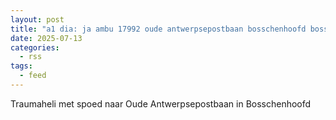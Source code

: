 ```yaml
---
layout: post
title: "a1 dia: ja ambu 17992 oude antwerpsepostbaan bosschenhoofd bossnh bon 104132"
date: 2025-07-13
categories: 
  - rss
tags: 
  - feed
---
```


Traumaheli met spoed naar Oude Antwerpsepostbaan in Bosschenhoofd
